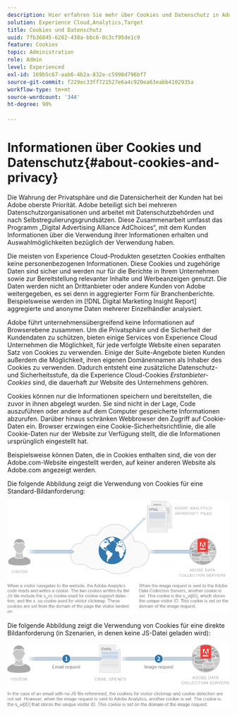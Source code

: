 ```yaml
---
description: Hier erfahren Sie mehr über Cookies und Datenschutz in Adobe Experience Cloud-Lösungen und -Services.
solution: Experience Cloud,Analytics,Target
title: Cookies und Datenschutz
uuid: 7fb36845-6282-438a-bbc6-0c3cf95de1c9
feature: Cookies
topic: Administration
role: Admin
level: Experienced
exl-id: 169b5c67-aab6-4b2a-832e-c5998d796bf7
source-git-commit: f229ec33ff721527e6a4c920ea63eabb4102935a
workflow-type: tm+mt
source-wordcount: '344'
ht-degree: 90%

---
```


# Informationen über Cookies und Datenschutz{#about-cookies-and-privacy}

Die Wahrung der Privatsphäre und die Datensicherheit der Kunden hat bei Adobe oberste Priorität. Adobe beteiligt sich bei mehreren Datenschutzorganisationen und arbeitet mit Datenschutzbehörden und nach Selbstregulierungsgrundsätzen. Diese Zusammenarbeit umfasst das Programm „Digital Advertising Alliance AdChoices“, mit dem Kunden Informationen über die Verwendung ihrer Informationen erhalten und Auswahlmöglichkeiten bezüglich der Verwendung haben.

Die meisten von Experience Cloud-Produkten gesetzten Cookies enthalten keine personenbezogenen Informationen. Diese Cookies und zugehörige Daten sind sicher und werden nur für die Berichte in Ihrem Unternehmen sowie zur Bereitstellung relevanter Inhalte und Werbeanzeigen genutzt. Die Daten werden nicht an Drittanbieter oder andere Kunden von Adobe weitergegeben, es sei denn in aggregierter Form für Branchenberichte. Beispielsweise werden im [!DNL Digital Marketing Insight Report] aggregierte und anonyme Daten mehrerer Einzelhändler analysiert.

Adobe führt unternehmensübergreifend keine Informationen auf Browserebene zusammen. Um die Privatsphäre und die Sicherheit der Kundendaten zu schützen, bieten einige Services von Experience Cloud Unternehmen die Möglichkeit, für jede verfolgte Website einen separaten Satz von Cookies zu verwenden. Einige der Suite-Angebote bieten Kunden außerdem die Möglichkeit, ihren eigenen Domänennamen als Inhaber des Cookies zu verwenden. Dadurch entsteht eine zusätzliche Datenschutz- und Sicherheitsstufe, da die Experience Cloud-Cookies *Erstanbieter-Cookies* sind, die dauerhaft zur Website des Unternehmens gehören.

Cookies können nur die Informationen speichern und bereitstellen, die zuvor in ihnen abgelegt wurden. Sie sind nicht in der Lage, Code auszuführen oder andere auf dem Computer gespeicherte Informationen abzurufen. Darüber hinaus schränken Webbrowser den Zugriff auf Cookie-Daten ein. Browser erzwingen eine Cookie-Sicherheitsrichtlinie, die alle Cookie-Daten nur der Website zur Verfügung stellt, die die Informationen ursprünglich eingestellt hat.

Beispielsweise können Daten, die in Cookies enthalten sind, die von der Adobe.com-Website eingestellt werden, auf keiner anderen Website als Adobe.com angezeigt werden.

Die folgende Abbildung zeigt die Verwendung von Cookies für eine Standard-Bildanforderung:

![Verwendung von Cookies für eine Standardbildanforderung](assets/CookiesProcessGraphic-01.png)

Die folgende Abbildung zeigt die Verwendung von Cookies für eine direkte Bildanforderung (in Szenarien, in denen keine JS-Datei geladen wird):

![Cookie-Nutzung für eine direkte Bildanforderung](assets/CookiesProcessGraphic2.png)
